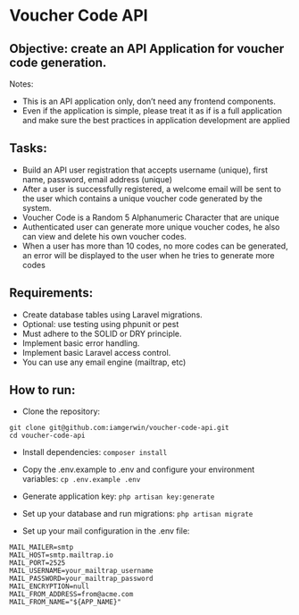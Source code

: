 # Voucher Code API

## Objective: create an API Application for voucher code generation.
Notes:

- This is an API application only, don’t need any frontend components.
- Even if the application is simple, please treat it as if is a full application and make sure the best practices in application development are applied

## Tasks:

- Build an API user registration that accepts username (unique), first name, password, email address (unique)
- After a user is successfully registered, a welcome email will be sent to the user which contains a unique voucher code generated by the system.
- Voucher Code is a Random 5 Alphanumeric Character that are unique
- Authenticated user can generate more unique voucher codes, he also can view and delete his own voucher codes.
- When a user has more than 10 codes, no more codes can be generated, an error will be displayed to the user when he tries to generate more codes

## Requirements:
- Create database tables using Laravel migrations.
- Optional: use testing using phpunit or pest
- Must adhere to the SOLID or DRY principle.
- Implement basic error handling.
- Implement basic Laravel access control.
- You can use any email engine (mailtrap, etc)

## How to run:
 - Clone the repository:
```
git clone git@github.com:iamgerwin/voucher-code-api.git
cd voucher-code-api
```

 - Install dependencies:
`composer install`

- Copy the .env.example to .env and configure your environment variables:
`cp .env.example .env`
- Generate application key:
`php artisan key:generate`
- Set up your database and run migrations:
`php artisan migrate`
- Set up your mail configuration in the .env file:
```
MAIL_MAILER=smtp
MAIL_HOST=smtp.mailtrap.io
MAIL_PORT=2525
MAIL_USERNAME=your_mailtrap_username
MAIL_PASSWORD=your_mailtrap_password
MAIL_ENCRYPTION=null
MAIL_FROM_ADDRESS=from@acme.com
MAIL_FROM_NAME="${APP_NAME}"
```
